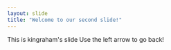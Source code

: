 ```yaml
---
layout: slide
title: "Welcome to our second slide!"
---
```

This is kingraham's slide 
Use the left arrow to go back!
